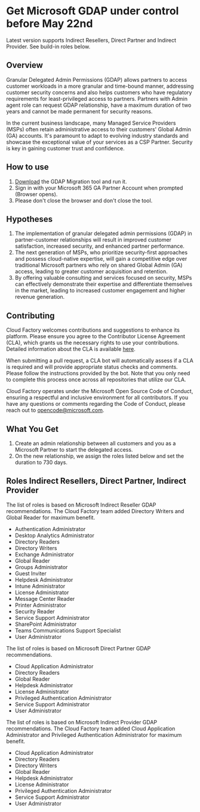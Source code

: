 # Get Microsoft GDAP under control before May 22nd
Latest version supports Indirect Resellers, Direct Partner and Indirect Provider. See build-in roles below.

## Overview
Granular Delegated Admin Permissions (GDAP) allows partners to access customer workloads in a more granular and time-bound manner, addressing customer security concerns and also helps customers who have regulatory requirements for least-privileged access to partners. Partners with Admin agent role can request GDAP relationship, have a maximum duration of two years and cannot be made permanent for security reasons.

In the current business landscape, many Managed Service Providers (MSPs) often retain administrative access to their customers' Global Admin (GA) accounts. It's paramount to adapt to evolving industry standards and showcase the exceptional value of your services as a CSP Partner. Security is key in gaining customer trust and confidence.

## How to use
1. [Download](https://github.com/cloudfactorydk/GDAPMigrationTool/releases) the GDAP Migration tool and run it.
2. Sign in with your Microsoft 365 GA Partner Account when prompted (Browser opens).
3. Please don't close the browser and don't close the tool.

## Hypotheses
1. The implementation of granular delegated admin permissions (GDAP) in partner-customer relationships will result in improved customer satisfaction, increased security, and enhanced partner performance.
2. The next generation of MSPs, who prioritize security-first approaches and possess cloud-native expertise, will gain a competitive edge over traditional Microsoft partners who rely on shared Global Admin (GA) access, leading to greater customer acquisition and retention.
3. By offering valuable consulting and services focused on security, MSPs can effectively demonstrate their expertise and differentiate themselves in the market, leading to increased customer engagement and higher revenue generation.

## Contributing
Cloud Factory welcomes contributions and suggestions to enhance its platform. Please ensure you agree to the Contributor License Agreement (CLA), which grants us the necessary rights to use your contributions. Detailed information about the CLA is available [here](https://cla.opensource.microsoft.com).

When submitting a pull request, a CLA bot will automatically assess if a CLA is required and will provide appropriate status checks and comments. Please follow the instructions provided by the bot. Note that you only need to complete this process once across all repositories that utilize our CLA.

Cloud Factory operates under the Microsoft Open Source Code of Conduct, ensuring a respectful and inclusive environment for all contributors. If you have any questions or comments regarding the Code of Conduct, please reach out to opencode@microsoft.com.

## What You Get
1. Create an admin relationship between all customers and you as a Microsoft Partner to start the delegated access.
2. On the new relationship, we assign the roles listed below and set the duration to 730 days.

## Roles Indirect Resellers, Direct Partner, Indirect Provider

The list of roles is based on Microsoft Indirect Reseller GDAP recommendations. The Cloud Factory team added Directory Writers and Global Reader for maximum benefit.

* Authentication Administrator
* Desktop Analytics Administrator
* Directory Readers
* Directory Writers
* Exchange Administrator
* Global Reader
* Groups Administrator
* Guest Inviter
* Helpdesk Administrator
* Intune Administrator
* License Administrator
* Message Center Reader
* Printer Administrator
* Security Reader
* Service Support Administrator
* SharePoint Administrator
* Teams Communications Support Specialist
* User Administrator

The list of roles is based on Microsoft Direct Partner GDAP recommendations. 

* Cloud Application Administrator
* Directory Readers
* Global Reader
* Helpdesk Administrator
* License Administrator
* Privileged Authentication Administrator
* Service Support Administrator
* User Administrator

The list of roles is based on Microsoft Indirect Provider GDAP recommendations. The Cloud Factory team added Cloud Application Administrator and Privileged Authentication Administrator for maximum benefit. 

* Cloud Application Administrator
* Directory Readers
* Directory Writers
* Global Reader
* Helpdesk Administrator
* License Administrator
* Privileged Authentication Administrator
* Service Support Administrator
* User Administrator



